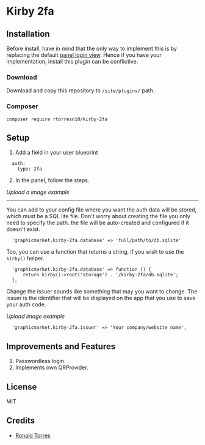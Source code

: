 # Kirby 2fa

## Installation

Before install, have in mind that the only way to implement this is by replacing the default [panel login view](https://getkirby.com/docs/reference/plugins/extensions/panel-login). Hence if you have your implementation, install this plugin can be conflictive.

### Download

Download and copy this repository to `/site/plugins/` path.

### Composer

```
composer require rtorresn10/kirby-2fa
```

## Setup

1. Add a field in your user blueprint
  ```
    auth:
      type: 2fa
  ```

2. In the panel, follow the steps.

*Upload a image example*

****

You can add to your config file where you want the auth data will be stored, which must be a SQL lite file. Don't worry about creating the file you only need to specify the path. the file will be auto-created and configured if it doesn't exist.

```
  'graphicmarket.kirby-2fa.database' => 'full/path/to/db.sqlite'
```

Too, you can use a function that returns a string, if you wish to use the `kirby()` helper.

```
  'graphicmarket.kirby-2fa.database' => function () {
      return kirby()->root('storage') . '/kirby-2fa/db.sqlite';
  },
```

Change the issuer sounds like something that may you want to change. The issuer is the identifier that will be displayed on the app that you use to save your auth code.

*Upload image example*

```
  'graphicmarket.kirby-2fa.issuer' => 'Your company/website name',
```


## Improvements and Features

1. Passwordless login
2. Implements own QRProvider.

## License

MIT

## Credits

- [Ronald Torres](https://github.com/rtorresn10)
